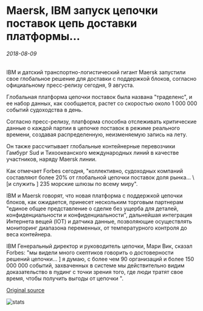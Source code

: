# Maersk, IBM запуск цепочки поставок цепь доставки платформы...

###### 2018-08-09

IBM и датский транспортно-логистический гигант Maersk запустили свое глобальное решение для доставки с поддержкой блоков, согласно официальному пресс-релизу сегодня, 9 августа.

Глобальная платформа цепочки поставок была названа "траделенс", и ее набор данных, как сообщается, растет со скоростью около 1 000 000 событий судоходства в день.

Согласно пресс-релизу, платформа способна отслеживать критические данные о каждой партии в цепочке поставок в режиме реального времени, создавая распределенную, неизменяемую запись на лету.

Он также рассчитывает глобальные контейнерные перевозчики Гамбург Sud и Тихоокеанского международных линий в качестве участников, наряду Maersk линии.

Как отмечает Forbes сегодня, "коллективно, судоходных компаний составляют более 20% от глобальной цепочки поставок доля рынка... \ [и служить \] 235 морские шлюзы по всему миру".

IBM и Maersk говорят, что новая платформа с поддержкой цепочки блоков, как ожидается, принесет нескольким торговым партнерам "единое общее представление о сделке без ущерба для деталей, конфиденциальности и конфиденциальности", дальнейшая интеграция Интернета вещей (IOT) и датчика данные, позволяющие осуществлять мониторинг диапазона переменных, от температурного контроля до веса контейнера.

IBM Генеральный директор и руководитель цепочки, Мари Вик, сказал Forbes: "мы видели много скептиков говорить о достоверности решений цепочки... \] я думаю, с более чем 90 организаций и более 150 000 000 событий, захваченных в системе мы действительно видим доказательство в пудинг с точки зрения того, где люди тратят свое время, чтобы получить выгоды от цепочки ".

[Original source](https://cointelegraph.com/news/maersk-ibm-launch-blockchain-shipping-supply-chain-platform)

![stats](https://c.statcounter.com/11760860/0/a89fa40b/1/ "stats")